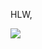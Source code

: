 HLW,



<img src="https://github-readme-stats.vercel.app/api?username=AviROY21&&show_icons=true&title_color=ffffff&icon_color=bb2acf&text_color=daf7dc&bg_color=151515">
